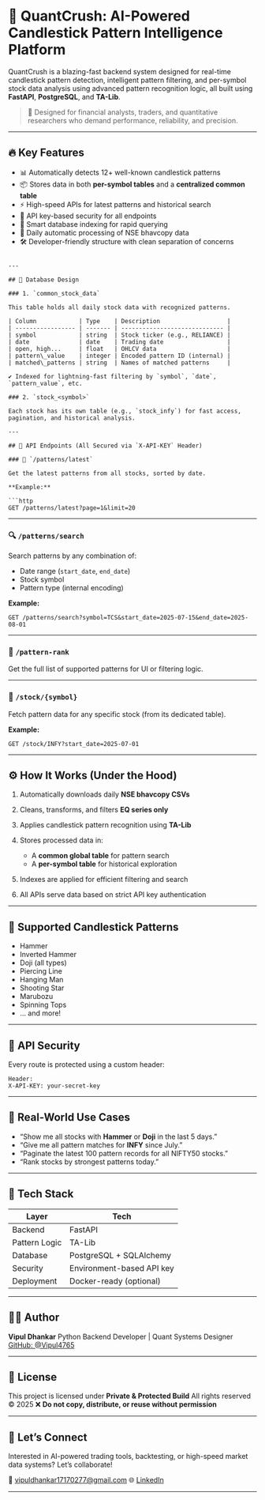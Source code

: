 # 🚀 QuantCrush: AI-Powered Candlestick Pattern Intelligence Platform

QuantCrush is a blazing-fast backend system designed for real-time candlestick pattern detection, intelligent pattern filtering, and per-symbol stock data analysis using advanced pattern recognition logic, all built using **FastAPI**, **PostgreSQL**, and **TA-Lib**.

> 🧠 Designed for financial analysts, traders, and quantitative researchers who demand performance, reliability, and precision.

---

## 🔥 Key Features

* 📊 Automatically detects 12+ well-known candlestick patterns
* 📦 Stores data in both **per-symbol tables** and a **centralized common table**
* ⚡ High-speed APIs for latest patterns and historical search
* 🔐 API key-based security for all endpoints
* 🧱 Smart database indexing for rapid querying
* 🔄 Daily automatic processing of NSE bhavcopy data
* 🛠️ Developer-friendly structure with clean separation of concerns

```

---

## 🏦 Database Design

### 1. `common_stock_data`

This table holds all daily stock data with recognized patterns.

| Column            | Type    | Description                   |
| ----------------- | ------- | ----------------------------- |
| symbol            | string  | Stock ticker (e.g., RELIANCE) |
| date              | date    | Trading date                  |
| open, high...     | float   | OHLCV data                    |
| pattern\_value    | integer | Encoded pattern ID (internal) |
| matched\_patterns | string  | Names of matched patterns     |

✔️ Indexed for lightning-fast filtering by `symbol`, `date`, `pattern_value`, etc.

### 2. `stock_<symbol>`

Each stock has its own table (e.g., `stock_infy`) for fast access, pagination, and historical analysis.

---

## 🤩 API Endpoints (All Secured via `X-API-KEY` Header)

### 📌 `/patterns/latest`

Get the latest patterns from all stocks, sorted by date.

**Example:**

```http
GET /patterns/latest?page=1&limit=20
```

---

### 🔍 `/patterns/search`

Search patterns by any combination of:

* Date range (`start_date`, `end_date`)
* Stock symbol
* Pattern type (internal encoding)

**Example:**

```http
GET /patterns/search?symbol=TCS&start_date=2025-07-15&end_date=2025-08-01
```

---

### 🧠 `/pattern-rank`

Get the full list of supported patterns for UI or filtering logic.

---

### 📜 `/stock/{symbol}`

Fetch pattern data for any specific stock (from its dedicated table).

**Example:**

```http
GET /stock/INFY?start_date=2025-07-01
```

---

## ⚙️ How It Works (Under the Hood)

1. Automatically downloads daily **NSE bhavcopy CSVs**
2. Cleans, transforms, and filters **EQ series only**
3. Applies candlestick pattern recognition using **TA-Lib**
4. Stores processed data in:

   * A **common global table** for pattern search
   * A **per-symbol table** for historical exploration
5. Indexes are applied for efficient filtering and search
6. All APIs serve data based on strict API key authentication

---

## 🧪 Supported Candlestick Patterns

* Hammer
* Inverted Hammer
* Doji (all types)
* Piercing Line
* Hanging Man
* Shooting Star
* Marubozu
* Spinning Tops
* … and more!

---

## 🔐 API Security

Every route is protected using a custom header:

```
Header:
X-API-KEY: your-secret-key
```

---

## 💼 Real-World Use Cases

* “Show me all stocks with **Hammer** or **Doji** in the last 5 days.”
* “Give me all pattern matches for **INFY** since July.”
* “Paginate the latest 100 pattern records for all NIFTY50 stocks.”
* “Rank stocks by strongest patterns today.”

---

## 📌 Tech Stack

| Layer         | Tech                      |
| ------------- | ------------------------- |
| Backend       | FastAPI                   |
| Pattern Logic | TA-Lib                    |
| Database      | PostgreSQL + SQLAlchemy   |
| Security      | Environment-based API key |
| Deployment    | Docker-ready (optional)   |

---

## 👨‍💼 Author

**Vipul Dhankar**
Python Backend Developer | Quant Systems Designer
[GitHub: @Vipul4765](https://github.com/Vipul4765)

---

## 📄 License

This project is licensed under **Private & Protected Build**
All rights reserved ©️ 2025
❌ **Do not copy, distribute, or reuse without permission**

---

## 🤝 Let’s Connect

Interested in AI-powered trading tools, backtesting, or high-speed market data systems?
Let’s collaborate!

📧 [vipuldhankar17170277@gmail.com](mailto:vipuldhankar17170277@gmail.com)
🌐 [LinkedIn](https://www.linkedin.com/in/vipul-kumar-5861221b9/)

---
